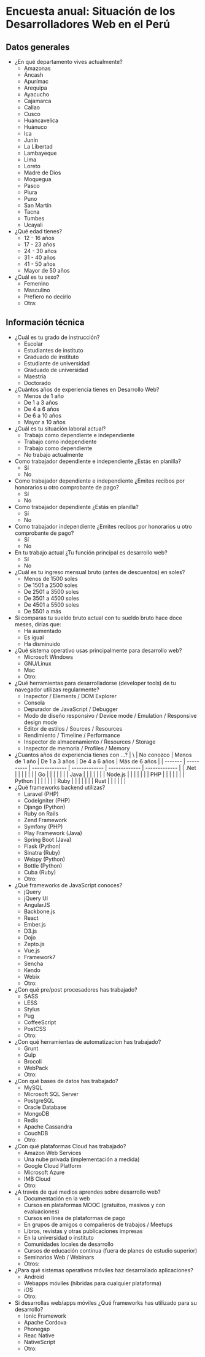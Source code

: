 Encuesta anual: Situación de los Desarrolladores Web en el Perú
==============================================================

Datos generales
---------------

+ ¿En qué departamento vives actualmente?
    - Amazonas
    - Áncash
    - Apurímac
    - Arequipa
    - Ayacucho
    - Cajamarca
    - Callao
    - Cusco
    - Huancavelica
    - Huánuco
    - Ica
    - Junín
    - La Libertad
    - Lambayeque
    - Lima
    - Loreto
    - Madre de Dios
    - Moquegua
    - Pasco
    - Piura
    - Puno
    - San Martín
    - Tacna
    - Tumbes
    - Ucayali
+ ¿Qué edad tienes?
    - 12 - 16 años
    - 17 - 23 años
    - 24 - 30 años
    - 31 - 40 años
    - 41 - 50 años
    - Mayor de 50 años
+ ¿Cuál es tu sexo?
    - Femenino
    - Masculino
    - Prefiero no decirlo
    - Otra:

Información técnica
-------------------

+ ¿Cuál es tu grado de instrucción?
    - Escolar
    - Estudiantes de instituto
    - Graduado de instituto
    - Estudiante de universidad
    - Graduado de universidad
    - Maestría
    - Doctorado
+ ¿Cuántos años de experiencia tienes en Desarrollo Web?
    - Menos de 1 año
    - De 1 a 3 años
    - De 4 a 6 años
    - De 6 a 10 años
    - Mayor a 10 años
+ ¿Cuál es tu situación laboral actual?
    - Trabajo como dependiente e independiente
    - Trabajo como independiente
    - Trabajo como dependiente
    - No trabajo actualmente
+ Como trabajador dependiente e independiente ¿Estás en planilla?
    - Sí
    - No
+ Como trabajador dependiente e independiente ¿Emites recibos por honorarios u otro comprobante de pago?
    - Sí
    - No
+ Como trabajador dependiente ¿Estás en planilla?
    - Sí
    - No
+ Como trabajador independiente ¿Emites recibos por honorarios u otro comprobante de pago?
    - Sí
    - No
+ En tu trabajo actual ¿Tu función principal es desarrollo web?
    - Sí
    - No
+ ¿Cuál es tu ingreso mensual bruto (antes de descuentos) en soles?
    - Menos de 1500 soles
    - De 1501 a 2500 soles
    - De 2501 a 3500 soles
    - De 3501 a 4500 soles
    - De 4501 a 5500 soles
    - De 5501 a más
+ Si comparas tu sueldo bruto actual con tu sueldo bruto hace doce meses, dirías que:
    - Ha aumentado
    - Es igual
    - Ha disminuido
+ ¿Qué sistema operativo usas principalmente para desarrollo web?
    - Microsoft Windows
    - GNU/Linux
    - Mac
    - Otro:
+ ¿Qué herramientas para desarrolladorse (developer tools) de tu navegador utilizas regularmente?
    - Inspector / Elements / DOM Explorer
    - Consola
    - Depurador de JavaScript / Debugger
    - Modo de diseño responsivo / Device mode / Emulation / Responsive design mode
    - Editor de estilos / Sources / Resources
    - Rendimiento / Timeline / Performance
    - Inspector de almacenamiento / Resources / Storage
    - Inspector de memoria / Profiles / Memory
+ ¿Cuantos años de experiencia tienes con ...?
|    \    | No conozco | Menos de 1 año | De 1 a 3 años | De 4 a 6 años | Más de 6 años |
| ------- | ---------- | -------------- | ------------- | ------------- | ------------- |
| .Net    | | | | | |
| Go      | | | | | |
| Java    | | | | | |
| Node.js | | | | | |
| PHP     | | | | | |
| Python  | | | | | |
| Ruby    | | | | | |
| Rust    | | | | | |
+ ¿Qué frameworks backend utilizas?
    - Laravel (PHP)
    - CodeIgniter (PHP)
    - Django (Python)
    - Ruby on Rails
    - Zend Framework
    - Symfony (PHP)
    - Play Framework (Java)
    - Spring Boot (Java)
    - Flask (Python)
    - Sinatra (Ruby)
    - Webpy (Python)
    - Bottle (Python)
    - Cuba (Ruby)
    - Otro:
+ ¿Qué frameworks de JavaScript conoces?
    - jQuery
    - jQuery UI
    - AngularJS
    - Backbone.js
    - React
    - Ember.js
    - D3.js
    - Dojo
    - Zepto.js
    - Vue.js
    - Framework7
    - Sencha
    - Kendo
    - Webix
    - Otro:
+ ¿Con qué pre/post procesadores has trabajado?
    - SASS
    - LESS
    - Stylus
    - Pug
    - CoffeeScript
    - PostCSS
    - Otro:
+ ¿Con qué herramientas de automatizacion has trabajado?
    - Grunt
    - Gulp
    - Brocoli
    - WebPack
    - Otro:
+ ¿Con qué bases de datos has trabajado?
    - MySQL
    - Microsoft SQL Server
    - PostgreSQL
    - Oracle Database
    - MongoDB
    - Redis
    - Apache Cassandra
    - CouchDB
    - Otro:
+ ¿Con qué plataformas Cloud has trabajado?
    - Amazon Web Services
    - Una nube privada (implementación a medida)
    - Google Cloud Platform
    - Microsoft Azure
    - IMB Cloud
    - Otro:
+ ¿A través de qué medios aprendes sobre desarrollo web?
    - Documentación en la web
    - Cursos en plataformas MOOC (gratuitos, masivos y con evaluaciones)
    - Cursos en línea de plataformas de pago
    - En grupos de amigos o compañeros de trabajos / Meetups
    - Libros, revistas y otras publicaciones impresas
    - En la universidad o instituto
    - Comunidades locales de desarrollo
    - Cursos de educación continua (fuera de planes de estudio superior)
    - Seminarios Web / Webinars
    - Otros:
+ ¿Para qué sistemas operativos móviles haz desarrollado aplicaciones?
    - Android
    - Webapps móviles (híbridas para cualquier plataforma)
    - iOS
    - Otro:
+ Si desarrollas web/apps móviles ¿Qué frameworks has utilizado para su desarrollo?
    - Ionic Framework
    - Apache Cordova
    - Phonegap
    - Reac Native
    - NativeScript
    - Otro:

